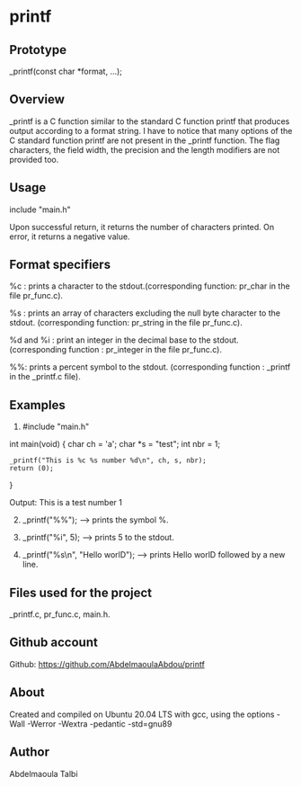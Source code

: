 # printf

## Prototype

_printf(const char *format, ...);

## Overview

_printf is a C function similar to the standard C function printf that produces output according to a format string. I have to notice that many options of the C standard function printf are not present in the _printf function. The flag characters, the field width, the precision and the length modifiers are not provided too.

## Usage

include "main.h"

Upon successful return, it returns the number of characters printed.
On error, it returns a negative value.

## Format specifiers

%c : prints a character to the stdout.(corresponding function: pr_char in the file pr_func.c).


%s : prints an array of characters excluding the null byte character to the stdout. (corresponding function: pr_string in the file pr_func.c).

%d and %i : print an integer in the decimal base to the stdout. (corresponding function : pr_integer in the file pr_func.c).

%%: prints a percent symbol to the stdout. (corresponding function : _printf in the _printf.c file).

## Examples

1. #include "main.h"

int main(void)
{
	char ch = 'a';
	char *s = "test";
	int nbr = 1;

	_printf("This is %c %s number %d\n", ch, s, nbr);
	return (0);
}

Output:
This is a test number 1

2. _printf("%%"); --> prints the symbol %.

3. _printf("%i", 5); --> prints 5 to the stdout.

4. _printf("%s\n", "Hello worlD"); --> prints Hello worlD followed by a new line.


## Files used for the project

 _printf.c, pr_func.c, main.h.

## Github account

Github: https://github.com/AbdelmaoulaAbdou/printf

## About

Created and compiled on Ubuntu 20.04 LTS with gcc, using the options -Wall -Werror -Wextra -pedantic -std=gnu89

## Author

Abdelmaoula Talbi

